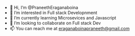 - 👋 Hi, I’m @PraneethEraganaboina
- 👀 I’m interested in Full stack Developnment
- 🌱 I’m currently learning Microsevices and Javascript
- 💞️ I’m looking to collaborate on Full stack Dev
- 📫 You can reach me at eraganaboinapraneeth@gmail.com

<!---
PraneethEraganaboina/PraneethEraganaboina is a ✨ special ✨ repository because its `README.md` (this file) appears on your GitHub profile.
You can click the Preview link to take a look at your changes.
--->
